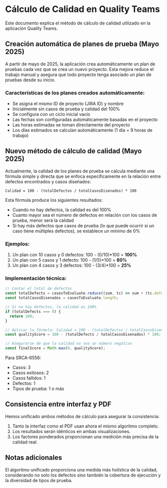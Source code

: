# Cálculo de Calidad en Quality Teams

Este documento explica el método de cálculo de calidad utilizado en la aplicación Quality Teams.

## Creación automática de planes de prueba (Mayo 2025)

A partir de mayo de 2025, la aplicación crea automáticamente un plan de pruebas cada vez que se crea un nuevo proyecto. Esta mejora reduce el trabajo manual y asegura que todo proyecto tenga asociado un plan de pruebas desde su inicio.

### Características de los planes creados automáticamente:

- Se asigna el mismo ID de proyecto (JIRA ID) y nombre
- Inicialmente sin casos de prueba y calidad del 100%
- Se configura con un ciclo inicial vacío
- Las fechas son configuradas automáticamente basadas en el proyecto
- Las horas estimadas se toman directamente del proyecto
- Los días estimados se calculan automáticamente (1 día = 9 horas de trabajo)

## Nuevo método de cálculo de calidad (Mayo 2025)

Actualmente, la calidad de los planes de prueba se calcula mediante una fórmula simple y directa que se enfoca específicamente en la relación entre defectos encontrados y casos diseñados:

```
Calidad = 100 - (totalDefectos / totalCasosDisenados) * 100
```

Esta fórmula produce los siguientes resultados:

- Cuando no hay defectos, la calidad es del 100%
- Cuanto mayor sea el número de defectos en relación con los casos de prueba, menor será la calidad
- Si hay más defectos que casos de prueba (lo que puede ocurrir si un caso tiene múltiples defectos), se establece un mínimo de 0%

### Ejemplos:

1. Un plan con 10 casos y 0 defectos: 100 - (0/10)*100 = **100%**
2. Un plan con 5 casos y 1 defecto: 100 - (1/5)*100 = **80%**
3. Un plan con 4 casos y 3 defectos: 100 - (3/4)*100 = **25%**

### Implementación técnica:

```typescript
// Contar el total de defectos
const totalDefects = casesToEvaluate.reduce((sum, tc) => sum + (tc.defects?.length || 0), 0);
const totalCasosDisenados = casesToEvaluate.length;

// Si no hay defectos, la calidad es 100%
if (totalDefects === 0) {
  return 100;
}

// Aplicar la fórmula: Calidad = 100 - (totalDefectos / totalCasosDisenados) * 100
const qualityScore = 100 - (totalDefects / totalCasosDisenados) * 100;

// Asegurarse de que la calidad no sea un número negativo
const finalScore = Math.max(0, qualityScore);
```

Para SRCA-6556:
- Casos: 3
- Casos exitosos: 2
- Casos fallidos: 1
- Defectos: 1
- Tipos de prueba: 1 o más

## Consistencia entre interfaz y PDF

Hemos unificado ambos métodos de cálculo para asegurar la consistencia:

1. Tanto la interfaz como el PDF usan ahora el mismo algoritmo completo.
2. Los resultados serán idénticos en ambas visualizaciones.
3. Los factores ponderados proporcionan una medición más precisa de la calidad real.

## Notas adicionales

El algoritmo unificado proporciona una medida más holística de la calidad, considerando no solo los defectos sino también la cobertura de ejecución y la diversidad de tipos de prueba.
